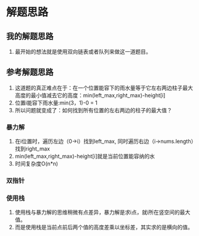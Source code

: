 # 解题思路

## 我的解题思路
1. 最开始的想法就是使用双向链表或者队列来做这一道题目。

## 参考解题思路
1. 这道题的真正难点在于：在一个位置能容下的雨水量等于它左右两边柱子最大高度的最小值减去它的高度：min(left_max,right_max)-height[i]
2. 位置i能容下雨水量:min(3，1)-0 = 1
3. 所以问题就变成了：如何找到所有位置的左右两边的柱子的最大值？

### 暴力解
1. 在i位置时，遍历左边（0->i）找到left_max, 同时遍历右边（i->nums.length）找到right_max
2. min(left_max,right_max)-height[i]就是当前位置能容纳的水
3. 时间复杂度O(n*n)

### 双指针

### 使用栈
1. 使用栈与暴力解的思维稍微有点差异，暴力解是求i点，就i所在竖空间的最大值。
2. 而是使用栈是当前点前后两个值的高度差乘以坐标差，其实求的是横向的值。

